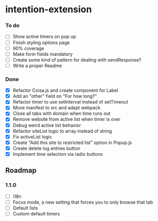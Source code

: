 # intention-extension

### To do

- [ ] Show active timers on pop up
- [ ] Finish styling options page
- [ ] 90% coverage
- [ ] Make form fields mandatory
- [ ] Create some kind of pattern for dealing with sendResponse?
- [ ] Write a proper Readme

### Done

- [x] Refactor Coisa.js and create component for Label
- [x] Add an "other" field on "For how long?"
- [x] Refactor timer to use setInterval instead of setTimeout
- [x] Move manifest to src and adapt webpack
- [X] Close all tabs with domain when time runs out
- [x] Remove website from active list when timer is over
- [x] Debug weird active list behavior
- [x] Refactor siteList logic to array instead of string
- [x] Fix activeList logic
- [x] Create "Add this site to restricted list" option in Popup.js
- [x] Create delete log entries button
- [x] Implement time selection via radio buttons

## Roadmap

### 1.1.0

- [ ] i18n
- [ ] Focus mode, a new setting that forces you to only browse that tab
- [ ] Default lists
- [ ] Custom default timers